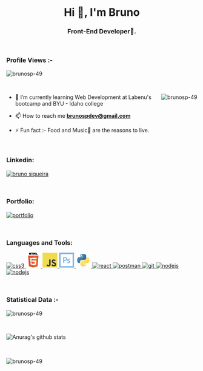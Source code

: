 <h1 align="center">Hi 👋, I'm Bruno</h1>
<h3 align="center">Front-End Developer🌟.</h3>

<br>

<p align="right"> <h3>Profile Views :-</h3> <img src="https://komarev.com/ghpvc/?username=brunosp-49&label=Profile%20views&color=0e75b6&style=flat"
    alt="brunosp-49" /> 
  </p>

<br>

<p><img align="right" src="https://github.com/Adam-pw/Adam-pw/blob/main/animation_500_kxa883sd.gif" alt="brunosp-49" /></p>


- 🌱 I’m currently learning Web Development at Labenu's bootcamp and BYU - Idaho college

- 📫 How to reach me **brunospdev@gmail.com**

- ⚡ Fun fact :- Food and Music🎵 are the reasons to live.

<br>

<h3 align="left">Linkedin:</h3>
<p align="left">
  <a href="https://www.linkedin.com/in/bruno-siqueira-de-paulo/" target="blank"><img align="center"
      src="https://raw.githubusercontent.com/rahuldkjain/github-profile-readme-generator/master/src/images/icons/Social/linked-in-alt.svg"
      alt="bruno siqueira" height="30" width="40" /></a>
</p>

<br>

<h3 align="left">Portfolio:</h3>
<p align="left">
  <a href="https://personal-web-site-chi.vercel.app/" target="blank"><img align="center"
      src="https://cdn.jsdelivr.net/gh/devicons/devicon/icons/chrome/chrome-original.svg"
      alt="portfolio" height="30" width="40" /></a>
</p>

<br>

<h3 align="left">Languages and Tools:</h3>
<p 
     <a href="https://www.cprogramming.com/" target="_blank"
    rel="noreferrer"> </a> <a href="https://www.w3schools.com/css/" target="_blank"
    rel="noreferrer"> <img
      src="https://cdn.jsdelivr.net/gh/devicons/devicon/icons/css3/css3-original-wordmark.svg" alt="css3"
      width="40" height="40" /> </a> <a href="https://www.w3.org/html/" target="_blank" rel="noreferrer"> <img
      src="https://raw.githubusercontent.com/devicons/devicon/master/icons/html5/html5-original-wordmark.svg"
      alt="html5" width="40" height="40" /> </a> <a href="https://developer.mozilla.org/en-US/docs/Web/JavaScript" target="_blank"
    rel="noreferrer"> <img
      src="https://raw.githubusercontent.com/devicons/devicon/master/icons/javascript/javascript-original.svg"
      alt="javascript" width="40" height="40" /> </a>  <a href="https://www.photoshop.com/en" target="_blank"
    rel="noreferrer"> <img
      src="https://raw.githubusercontent.com/devicons/devicon/master/icons/photoshop/photoshop-line.svg" alt="photoshop"
      width="40" height="40" /> </a> <a href="https://www.python.org" target="_blank" rel="noreferrer"> <img
      src="https://raw.githubusercontent.com/devicons/devicon/master/icons/python/python-original.svg" alt="python"
      width="40" height="40" /> </a> <a href="https://reactjs.org/" target="_blank" rel="noreferrer"> <img
      src="https://cdn.jsdelivr.net/gh/devicons/devicon/icons/react/react-original-wordmark.svg"
      alt="react" width="40" height="40" /> </a>
      <a href="https://www.getpostman.com/" target="_blank" rel="noreferrer"> <img
      src="https://symbols.getvecta.com/stencil_92/21_postman-icon.c79f00c910.svg"
      alt="postman" width="40" height="40" /> </a>
      <a href="https://git-scm.com/" target="_blank" rel="noreferrer"> <img
      src="https://cdn.jsdelivr.net/gh/devicons/devicon/icons/git/git-original.svg"
      alt="git" width="40" height="40" /> </a>
      <a href="https://nodejs.org" target="_blank" rel="noreferrer"> <img
      src="https://cdn.jsdelivr.net/gh/devicons/devicon/icons/nodejs/nodejs-original.svg"
      alt="nodejs" width="40" height="40" /> </a>
      <a href="https://www.typescriptlang.org/" target="_blank" rel="noreferrer"> <img
      src="https://cdn.jsdelivr.net/gh/devicons/devicon/icons/typescript/typescript-original.svg"
      alt="nodejs" width="40" height="40" /> </a>
      <!--       <a href="https://nodejs.org" target="_blank" rel="noreferrer"> <img
      src="https://raw.githubusercontent.com/devicons/devicon/master/icons/nodejs/nodejs-original-wordmark.svg"
      alt="nodejs" width="40" height="40" /> </a> -->
      </p>

<br>

<h3>Statistical Data :-</h3>
<p><img align="center"
    src="https://github-readme-stats.vercel.app/api/top-langs?username=adam-pw&show_icons=true&locale=en&bg_color=0d1117&text_color=ffffff&layout=compact"
    alt="brunosp-49" 
    bg_color=#808080/></p>

<br>

![Anurag's github stats](https://github-readme-stats.vercel.app/api?username=brunosp-49)

<br>

<p><img align="center" src="https://github-readme-streak-stats.herokuapp.com/?user=adam-pw&theme=dark&background=0d1117&date_format=M%20j%5B%2C%20Y%5D" alt="brunosp-49" /></p>
      
<p align="left"> <a href="https://twitter.com/" target="blank"><img
      src="https://img.shields.io/twitter/follow/?logo=twitter&style=for-the-badge" alt="" /></a> </p>
      
      
<br>



